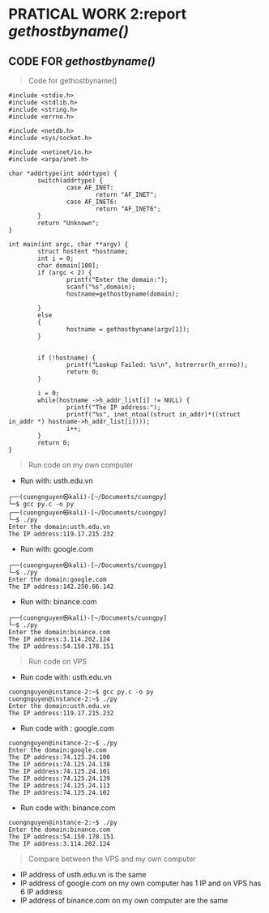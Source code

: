 # PRATICAL WORK 2:report *gethostbyname()*

## CODE FOR *gethostbyname()*

> Code for gethostbyname()

```
#include <stdio.h>
#include <stdlib.h>
#include <string.h>
#include <errno.h>

#include <netdb.h>
#include <sys/socket.h>

#include <netinet/in.h>
#include <arpa/inet.h>

char *addrtype(int addrtype) {
        switch(addrtype) {
                case AF_INET:
                        return "AF_INET";
                case AF_INET6:
                        return "AF_INET6";
        }
        return "Unknown";
}

int main(int argc, char **argv) {
        struct hostent *hostname;
        int i = 0;
        char domain[100];
        if (argc < 2) {
                printf("Enter the domain:");
                scanf("%s",domain);
                hostname=gethostbyname(domain);

        }
        else
        {
                hostname = gethostbyname(argv[1]);
        }


        if (!hostname) {
                printf("Lookup Failed: %s\n", hstrerror(h_errno));
                return 0;
        }

        i = 0;
        while(hostname ->h_addr_list[i] != NULL) {
                printf("The IP address:");
                printf("%s", inet_ntoa((struct in_addr)*((struct in_addr *) hostname->h_addr_list[i])));
                i++;
        }
        return 0;
}
```

> Run code on my own computer

* Run with: usth.edu.vn
```
┌──(cuongnguyen㉿kali)-[~/Documents/cuongpy]
└─$ gcc py.c -o py
┌──(cuongnguyen㉿kali)-[~/Documents/cuongpy]
└─$ ./py   
Enter the domain:usth.edu.vn
The IP address:119.17.215.232     
```

* Run with: google.com
```
┌──(cuongnguyen㉿kali)-[~/Documents/cuongpy]
└─$ ./py   
Enter the domain:google.com
The IP address:142.250.66.142     
```
* Run with: binance.com
```
┌──(cuongnguyen㉿kali)-[~/Documents/cuongpy]
└─$ ./py   
Enter the domain:binance.com
The IP address:3.114.202.124
The IP address:54.150.178.151
```

> Run code on VPS
* Run code with: usth.edu.vn
```
cuongnguyen@instance-2:~$ gcc py.c -o py
cuongnguyen@instance-2:~$ ./py
Enter the domain:usth.edu.vn
The IP address:119.17.215.232
```
* Run code with : google.com
```
cuongnguyen@instance-2:~$ ./py
Enter the domain:google.com
The IP address:74.125.24.100
The IP address:74.125.24.138
The IP address:74.125.24.101
The IP address:74.125.24.139
The IP address:74.125.24.113
The IP address:74.125.24.102
```
* Run code with: binance.com
```
cuongnguyen@instance-2:~$ ./py
Enter the domain:binance.com
The IP address:54.150.178.151
The IP address:3.114.202.124
```

> Compare between the VPS and my own computer

* IP address of usth.edu.vn is the same
* IP address of google.com on my own computer has 1 IP and on VPS has 6 IP address
* IP address of binance.com on my own computer are the same
